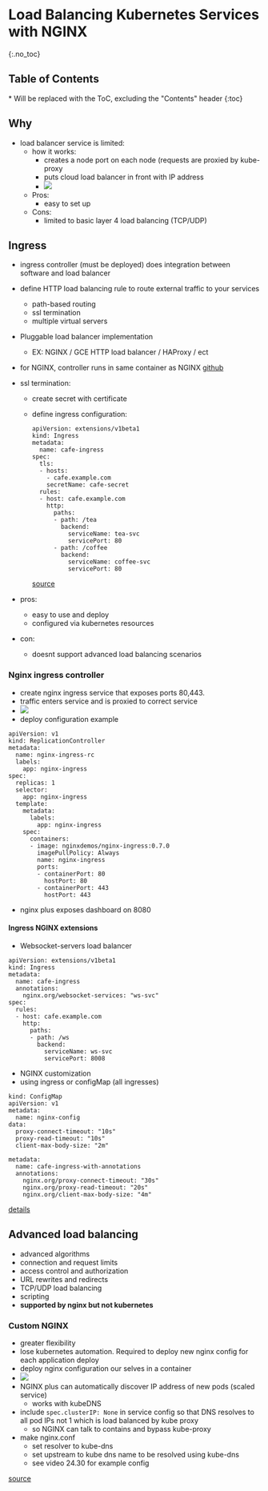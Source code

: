 # Load Balancing Kubernetes Services with NGINX

{:.no_toc}

<h2 id="toc-header">Table of Contents <i class="fa fa-chevron-up" aria-hidden="true" id="toc-arrow"></i></h2>
* Will be replaced with the ToC, excluding the "Contents" header
{:toc}


## Why

- load balancer service is limited:
	- how it works:
		- creates a node port on each node (requests are proxied by kube-proxy
		- puts cloud load balancer in front with IP address
		- ![](../pictures/cloud_lb.png)
	- Pros:
		- easy to set up
	- Cons:
		- limited to basic layer 4 load balancing (TCP/UDP)

## Ingress

- ingress controller (must be deployed) does integration between software and load balancer
- define HTTP load balancing rule to route external traffic to your services
	- path-based routing
	- ssl termination
	- multiple virtual servers
- Pluggable load balancer implementation
	- EX: NGINX / GCE HTTP load balancer / HAProxy / ect
- for NGINX, controller runs in same container as NGINX [github](https://github.com/nginxinc/kubernetes-ingress)
- ssl termination:
	- create secret with certificate
	- define ingress configuration:
			
		```
		apiVersion: extensions/v1beta1
		kind: Ingress
		metadata:
		  name: cafe-ingress
		spec:
		  tls:
		  - hosts:
		    - cafe.example.com
		    secretName: cafe-secret
		  rules:
		  - host: cafe.example.com
		    http:
		      paths:
		      - path: /tea
		        backend:
		          serviceName: tea-svc
		          servicePort: 80
		      - path: /coffee
		        backend:
		          serviceName: coffee-svc
		          servicePort: 80
		```
		[source](https://github.com/nginxinc/kubernetes-ingress/blob/master/examples/complete-example/cafe-ingress.yaml)	

- pros:
	- easy to use and deploy
	- configured via kubernetes resources
- con:
	- doesnt support advanced load balancing scenarios

### Nginx ingress controller
- create nginx ingress service that exposes ports 80,443.
- traffic enters service and is proxied to correct service
- ![](../pictures/lb_nginx_ingress.png)
- deploy configuration example

```
apiVersion: v1
kind: ReplicationController
metadata:
  name: nginx-ingress-rc
  labels:
    app: nginx-ingress
spec:
  replicas: 1
  selector:
    app: nginx-ingress
  template:
    metadata:
      labels:
        app: nginx-ingress
    spec:
      containers:
      - image: nginxdemos/nginx-ingress:0.7.0
        imagePullPolicy: Always
        name: nginx-ingress
        ports:
        - containerPort: 80
          hostPort: 80
        - containerPort: 443
          hostPort: 443
```

- nginx plus exposes dashboard on 8080

#### Ingress NGINX extensions
- Websocket-servers load balancer

```
apiVersion: extensions/v1beta1
kind: Ingress
metadata:
  name: cafe-ingress
  annotations:
    nginx.org/websocket-services: "ws-svc"
spec:
  rules:
  - host: cafe.example.com
    http:
      paths:
      - path: /ws
        backend:
          serviceName: ws-svc
          servicePort: 8008
```    
- NGINX customization
- using ingress or configMap (all ingresses)

```
kind: ConfigMap
apiVersion: v1
metadata:
  name: nginx-config
data:
  proxy-connect-timeout: "10s"
  proxy-read-timeout: "10s"
  client-max-body-size: "2m"
```

```
metadata:
  name: cafe-ingress-with-annotations
  annotations:
    nginx.org/proxy-connect-timeout: "30s"
    nginx.org/proxy-read-timeout: "20s"
    nginx.org/client-max-body-size: "4m"
```

[details](https://github.com/nginxinc/kubernetes-ingress/tree/master/examples/customization) 

## Advanced load balancing
- advanced algorithms
- connection and request limits
- access control and authorization
- URL rewrites and redirects
- TCP/UDP load balancing
- scripting
- **supported by nginx but not kubernetes**

### Custom NGINX
- greater flexibility
- lose kubernetes automation. Required to deploy new nginx config for each application deploy
- deploy nginx configuration our selves in a container
- ![](../pictures/kube-nginx.png)
- NGINX plus can automatically discover IP address of new pods (scaled service)
	- works with kubeDNS
- include `spec.clusterIP: None` in service config so that DNS resolves to all pod IPs not 1 which is load balanced by kube proxy
	- so NGINX can talk to contains and bypass kube-proxy
- make nginx.conf
	- set resolver to kube-dns
	- set upstream to kube dns name to be resolved using kube-dns
	- see video 24.30 for example config

 
[source](https://www.youtube.com/watch?v=L7JZdyJ8qJQ&t=608s)